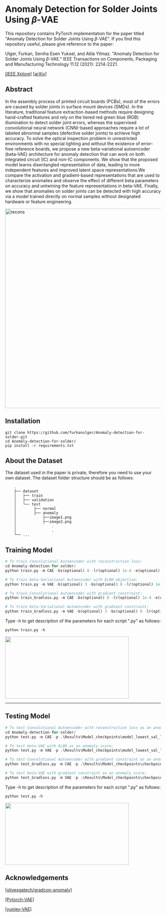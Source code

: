 # Anomaly Detection for Solder Joints Using *β*-VAE

This repository contains PyTorch implementation for the paper titled "Anomaly Detection for Solder Joints Using *β*-VAE".
If you find this repository useful, please give reference to the paper:

Ulger, Furkan, Seniha Esen Yuksel, and Atila Yilmaz. "Anomaly Detection for Solder Joints Using *β*-VAE." IEEE Transactions on Components, Packaging and Manufacturing Technology 11.12 (2021): 2214-2221.

[[IEEE Xplore]](https://ieeexplore.ieee.org/document/9579423) [[arXiv]](https://arxiv.org/abs/2104.11927)

## Abstract
In the assembly process of printed circuit boards
(PCBs), most of the errors are caused by solder joints in
surface mount devices (SMDs). In the literature, traditional
feature extraction-based methods require designing hand-crafted
features and rely on the tiered red green blue (RGB) illumination
to detect solder joint errors, whereas the supervised convolutional
neural network (CNN)-based approaches require a lot of
labeled abnormal samples (defective solder joints) to achieve high
accuracy. To solve the optical inspection problem in unrestricted
environments with no special lighting and without the existence
of error-free reference boards, we propose a new beta-variational
autoencoder (beta-VAE) architecture for anomaly detection that
can work on both integrated circuit (IC) and non-IC components.
We show that the proposed model learns disentangled
representation of data, leading to more independent features and
improved latent space representations.We compare the activation
and gradient-based representations that are used to characterize
anomalies and observe the effect of different beta parameters on
accuracy and untwining the feature representations in beta-VAE.
Finally, we show that anomalies on solder joints can be detected
with high accuracy via a model trained directly on normal
samples without designated hardware or feature engineering.

<img width="643" alt="recons" src="https://user-images.githubusercontent.com/50952046/163036885-5e835ae1-b749-42a2-808a-9d104e7b271c.PNG">

## Installation
```
git clone https://github.com/furkanulger/Anomaly-detection-for-solder.git
cd Anomaly-detection-for-solder/
pip install -r requirements.txt
```
## About the Dataset
The dataset used in the paper is private, therefore you need to use your own dataset. The dataset folder structure should be as follows:
```
    .
    ├── dataset                   
    │   ├── train 
    │   ├── validation        
    │   └── test    
    │        ├── normal
    │        ├── anomaly
    │            ├──image1.png
    │            ├──image2.png
    │                .
    │                .    
    └── ...
```
## Training Model

```python
# To train Convolutional Autoencoder with reconstruction loss:
cd Anomaly-detection-for-solder/
python train.py -m CAE -bs(optional) 8 -lr(optional) 1e-4 -e(optional) 100

# To train beta-Variational Autoencoder with ELBO objective:
python train.py -m VAE -b(optional) 3 -bs(optional) 8 -lr(optional) 1e-4 -e(optional) 100

# To train Convolutional Autoencoder with gradient constraint:
python train_Gradloss.py -m CAE -bs(optional) 8 -lr(optional) 1e-4 -e(optional) 100

# To train beta-Variational Autoencoder with gradient constraint:
python train_Gradloss.py -m VAE -b(optional) 3 -bs(optional) 8 -lr(optional) 1e-4 -e(optional) 100
```

Type -h to get description of the parameters for each script ".py" as follows:
```
python train.py -h 
```
<img src="https://user-images.githubusercontent.com/50952046/163218586-b08e9e4e-7e0d-4faf-b7c3-5c9701d5a244.png" width="400" height="200">

- - - -
## Testing Model

```python
# To test Convolutional Autoencoder with reconstruction loss as an anomaly score:
cd Anomaly-detection-for-solder/
python test.py -m CAE -p .\Results\Model_checkpoints\model_lowest_val_loss.pt -a Recon -th THRESHOLD_VALUE 

# To test beta-VAE with ELBO as an anomaly score:
python test.py -m VAE -p .\Results\Model_checkpoints\model_lowest_val_loss.pt -a ELBO -th THRESHOLD_VALUE -b 3

# To test Convolutional Autoencoder with gradient constraint as an anomaly score:
python test_Gradloss.py -m CAE -p .\Results\Model_checkpoints\checkpoint_minVal.pth.tar -th THRESHOLD_VALUE 

# To test beta-VAE with gradient constraint as an anomaly score:
python test_Gradloss.py -m VAE -p .\Results\Model_checkpoints\checkpoint_minVal.pth.tar -th THRESHOLD_VALUE -b 3
```

Type -h to get description of the parameters for each script ".py" as follows:
```
python test.py -h 
```
<img src="https://user-images.githubusercontent.com/50952046/163220891-6040cd4c-e2a6-4ad0-b480-fed2bf2123fe.png" width="400" height="200">

## Acknowledgements

[[olivesgatech/gradcon-anomaly]](https://github.com/olivesgatech/gradcon-anomaly)

[[Pytorch-VAE]](https://github.com/pytorch/examples/tree/main/vae)

[[yunjey-VAE]](https://github.com/yunjey/pytorch-tutorial/blob/master/tutorials/03-advanced/variational_autoencoder/main.py#L38-L65)

